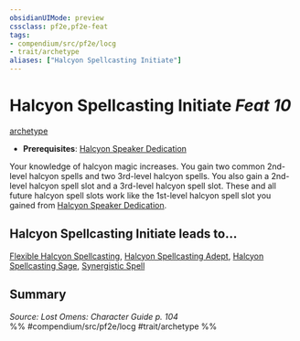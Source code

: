 ```yaml
---
obsidianUIMode: preview
cssclass: pf2e,pf2e-feat
tags:
- compendium/src/pf2e/locg
- trait/archetype
aliases: ["Halcyon Spellcasting Initiate"]
---
```

# Halcyon Spellcasting Initiate  *Feat 10*  
[archetype](archetype.md "Archetype Feat Trait")  

- **Prerequisites**: [Halcyon Speaker Dedication](halcyon-speaker-dedication-locg.md)

Your knowledge of halcyon magic increases. You gain two common 2nd-level halcyon spells and two 3rd-level halcyon spells. You also gain a 2nd-level halcyon spell slot and a 3rd-level halcyon spell slot. These and all future halcyon spell slots work like the 1st-level halcyon spell slot you gained from [Halcyon Speaker Dedication](halcyon-speaker-dedication-locg.md).

## Halcyon Spellcasting Initiate leads to...

[Flexible Halcyon Spellcasting](flexible-halcyon-spellcasting-locg.md), [Halcyon Spellcasting Adept](halcyon-spellcasting-adept-locg.md), [Halcyon Spellcasting Sage](halcyon-spellcasting-sage-locg.md), [Synergistic Spell](synergistic-spell-locg.md)

## Summary

*Source: Lost Omens: Character Guide p. 104*  
%% #compendium/src/pf2e/locg #trait/archetype %%